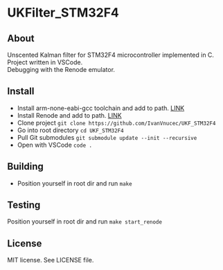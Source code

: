 # UKFilter_STM32F4
## About
Unscented Kalman filter for STM32F4 microcontroller implemented in C.  
Project written in VSCode.  
Debugging with the Renode emulator.

## Install
- Install arm-none-eabi-gcc toolchain and add to path. [LINK](https://developer.arm.com/tools-and-software/open-source-software/developer-tools/gnu-toolchain/gnu-rm/downloads/)  
- Install Renode and add to path. [LINK](https://renode.io/)  
- Clone project `git clone https://github.com/IvanVnucec/UKF_STM32F4`
- Go into root directory `cd UKF_STM32F4`
- Pull Git submodules `git submodule update --init --recursive`
- Open with VSCode `code .`

## Building
- Position yourself in root dir and run `make`

## Testing
Position yourself in root dir and run `make start_renode`

## License
MIT license. See LICENSE file.
